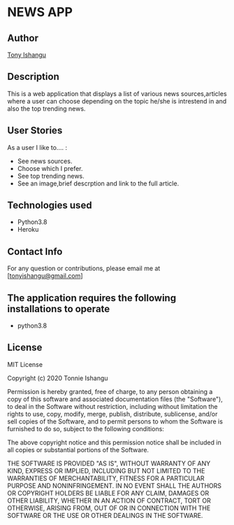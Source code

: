 # NEWS APP

## Author
[Tony Ishangu](https://github.com/tonyishangu)

## Description
This is a web application that displays a list of various news sources,articles where a user can choose depending on the topic he/she is intrestend in and also the top trending news.

## User Stories
As a user I like to.... :
* See news sources.
* Choose which I prefer.
* See top trending news.   
* See an image,brief descrption and link to the full article.

## Technologies used
* Python3.8
* Heroku

## Contact Info
For any question or contributions, please email me at [tonyishangu@gmail.com]

## The application requires the following installations to operate 
* python3.8


## License

MIT License

Copyright (c) 2020 Tonnie Ishangu

Permission is hereby granted, free of charge, to any person obtaining a copy
of this software and associated documentation files (the "Software"), to deal
in the Software without restriction, including without limitation the rights
to use, copy, modify, merge, publish, distribute, sublicense, and/or sell
copies of the Software, and to permit persons to whom the Software is
furnished to do so, subject to the following conditions:

The above copyright notice and this permission notice shall be included in all
copies or substantial portions of the Software.

THE SOFTWARE IS PROVIDED "AS IS", WITHOUT WARRANTY OF ANY KIND, EXPRESS OR
IMPLIED, INCLUDING BUT NOT LIMITED TO THE WARRANTIES OF MERCHANTABILITY,
FITNESS FOR A PARTICULAR PURPOSE AND NONINFRINGEMENT. IN NO EVENT SHALL THE
AUTHORS OR COPYRIGHT HOLDERS BE LIABLE FOR ANY CLAIM, DAMAGES OR OTHER
LIABILITY, WHETHER IN AN ACTION OF CONTRACT, TORT OR OTHERWISE, ARISING FROM,
OUT OF OR IN CONNECTION WITH THE SOFTWARE OR THE USE OR OTHER DEALINGS IN THE
SOFTWARE.